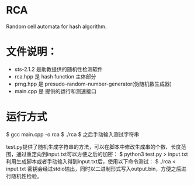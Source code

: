 # RCA
Random cell automata for hash algorithm.


# 文件说明：
- sts-2.1.2 是助教提供的随机性检测软件
- rca.hpp 是 hash function 主体部分
- prng.hpp 是 presudo-random-number-generator(伪随机数生成器)
- main.cpp 是 提供的运行和测速接口

# 运行方式
$ gcc main.cpp -o rca
$ ./rca
$ 之后手动输入测试字符串

test.py提供了随机生成字符串的方法，可以在脚本中修改生成串的个数、长度范围，通过重定向到input.txt可以方便之后的加密：
$ python3 test.py > input.txt
利用生成脚本或者手动输入得到input.txt后，使用以下命令测试：
$ ./rca < input.txt
密钥会经过stdio输出，同时以二进制形式写入output.bin，方便之后进行随机性检验。
